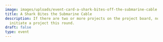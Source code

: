 ```yaml
---
image: images/uploads/event-card-a-shark-bites-off-the-submarine-cable.jpg
title: A Shark Bites the Submarine Cable
description: If there are two or more projects on the project board, no one can
  initiate a project this round.
draft: false
type: event
---
```

